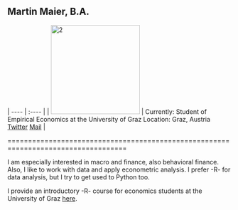 ## Martin Maier, B.A.

| ---- | :---- |
| <img src="https://user-images.githubusercontent.com/63603922/93268807-25df9000-f7ae-11ea-9ceb-d638bb5b14d8.jpg" alt="2" width="200"/> | Currently: Student of Empirical Economics at the University of Graz  Location: Graz, Austria  [Twitter](https://twitter.com/maetmaier)  [Mail](maier_martin@live.at) |

===================================================================================

I am especially interested in macro and finance, also behavioral finance. Also, I like to work with data and apply econometric analysis. I prefer -R- for data analysis, but I try to get used to Python too. 

I provide an introductory -R- course for economics students at the University of Graz [here](https://maiermartin.github.io/An-Economists-R-Tutorial/).


